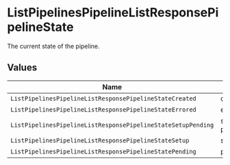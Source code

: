 # ListPipelinesPipelineListResponsePipelineState

The current state of the pipeline.


## Values

| Name                                                         | Value                                                        |
| ------------------------------------------------------------ | ------------------------------------------------------------ |
| `ListPipelinesPipelineListResponsePipelineStateCreated`      | created                                                      |
| `ListPipelinesPipelineListResponsePipelineStateErrored`      | errored                                                      |
| `ListPipelinesPipelineListResponsePipelineStateSetupPending` | setup-pending                                                |
| `ListPipelinesPipelineListResponsePipelineStateSetup`        | setup                                                        |
| `ListPipelinesPipelineListResponsePipelineStatePending`      | pending                                                      |